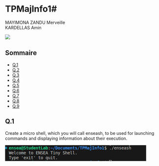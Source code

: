 # TPMajInfo1#

MAYIMONA ZANDU Merveille  
KARDELLAS Amin

![](Image/header.jpg)

## Sommaire
- [Q.1](#q1)
- [Q.2](#q2)
- [Q.3](#q3)
- [Q.4](#q4)
- [Q.5](#q5)
- [Q.6](#q6)
- [Q.7](#q7)
- [Q.8](#q8)
- [Q.9](#q9)

## Q.1

Create a micro shell, which you will call enseash, to be used for launching commands and
displaying information about their execution.  

![](Q1.png)
